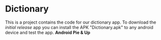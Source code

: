 # Dictionary
This is a project contains the code for our dictionary app.
To download the *initial release* app you can install the APK "Dictionary.apk" to any android device and test the app. **Android Pie & Up**
